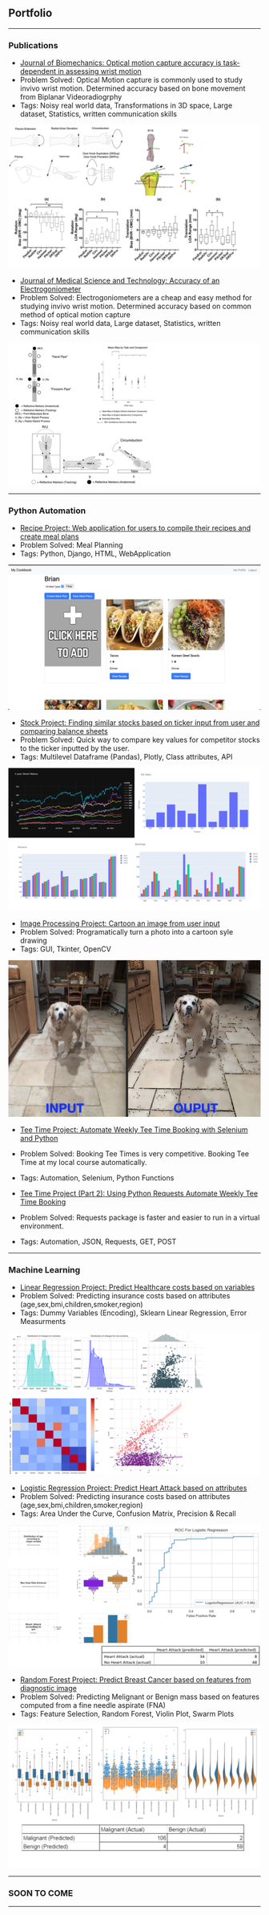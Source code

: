 ## Portfolio

---

### Publications 

- [Journal of Biomechanics: Optical motion capture accuracy is task-dependent in assessing wrist motion](https://www.sciencedirect.com/science/article/abs/pii/S0021929021001421)
- Problem Solved: Optical Motion capture is commonly used to study invivo wrist motion. Determined accuracy based on bone movement from Biplanar Videoradiogrphy
- Tags: Noisy real world data, Transformations in 3D space, Large dataset, Statistics, written communication skills
<img src="images/BVR_paper.png?raw=true"/>


- [Journal of Medical Science and Technology: Accuracy of an Electrogoniometer ](https://www.tandfonline.com/doi/abs/10.1080/03091902.2020.1713240)
- Problem Solved: Electrogoniometers are a cheap and easy method for studying invivo wrist motion. Determined accuracy based on common method of optical motion capture
- Tags: Noisy real world data, Large dataset, Statistics, written communication skills
<img src="images/EG_Paper.png?raw=true"/>

---


### Python Automation
- [Recipe Project: Web application for users to compile their recipes and create meal plans](https://github.com/mchughbrian/RecipeProject)
- Problem Solved: Meal Planning
- Tags: Python, Django, HTML, WebApplication
<img src="images/RecipeHomePage.png?raw=true"/>

- [Stock Project: Finding similar stocks based on ticker input from user and comparing balance sheets](https://github.com/mchughbrian/StockGutCheck)
- Problem Solved: Quick way to compare key values for competitor stocks to the ticker inputted by the user. 
- Tags: Multilevel Dataframe (Pandas), Plotly, Class attributes, API
<img src="images/SimilarStocks.png?raw=true"/>

- [Image Processing Project: Cartoon an image from user input](https://github.com/mchughbrian/Segmentation)
- Problem Solved: Programatically turn a photo into a cartoon syle drawing
- Tags: GUI, Tkinter, OpenCV
<img src="images/Dog Cartoon.png?raw=true"/>


- [Tee Time Project: Automate Weekly Tee Time Booking with Selenium and Python](https://github.com/mchughbrian/Selenium_Tee_Time_Automation)
- Problem Solved: Booking Tee Times is very competitive. Booking Tee Time at my local course automatically. 
- Tags: Automation, Selenium, Python Functions


- [Tee Time Project (Part 2): Using Python Requests Automate Weekly Tee Time Booking](https://github.com/mchughbrian/Tee_Time_Requests)
- Problem Solved: Requests package is faster and easier to run in a virtual environment. 
- Tags: Automation, JSON, Requests, GET, POST

---
### Machine Learning
- [Linear Regression Project: Predict Healthcare costs based on variables](https://github.com/mchughbrian/LinearRegression-HealthCosts)
- Problem Solved: Predicting insurance costs based on attributes (age,sex,bmi,children,smoker,region)
- Tags: Dummy Variables (Encoding), Sklearn Linear Regression, Error Measurments
<img src="images/HealthCosts.png?raw=true"/>

- [Logistic Regression Project: Predict Heart Attack based on attributes](https://github.com/mchughbrian/Logistic_Regression_Heart_Attack_Prediction)
- Problem Solved: Predicting insurance costs based on attributes (age,sex,bmi,children,smoker,region)
- Tags: Area Under the Curve, Confusion Matrix, Precision & Recall
<img src="images/Logistic_Heart_Attack_2.png?raw=true"/>

- [Random Forest Project: Predict Breast Cancer based on features from diagnostic image](https://github.com/mchughbrian/Random_Forest_Cancer)
- Problem Solved: Predicting Melignant or Benign mass based on features computed from a fine needle aspirate (FNA)
- Tags: Feature Selection, Random Forest, Violin Plot, Swarm Plots
<img src="images/Cancer_Prediction.png?raw=true"/>

---
### SOON TO COME 

---
<!--<p style="font-size:11px">Page template forked from <a href="https://github.com/evanca/quick-portfolio">evanca</a></p>
<!-- Remove above link if you don't want to attibute -->
